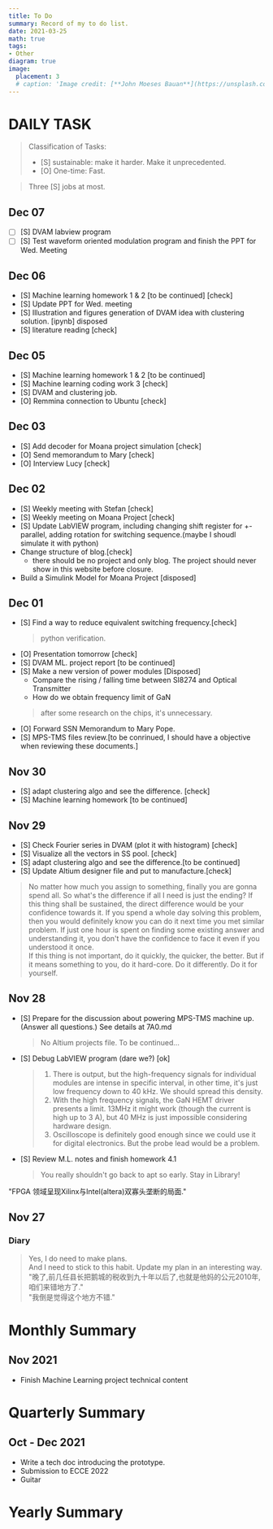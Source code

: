 ```yaml
---
title: To Do
summary: Record of my to do list.
date: 2021-03-25
math: true
tags:
- Other
diagram: true
image:
  placement: 3
  # caption: 'Image credit: [**John Moeses Bauan**](https://unsplash.com/photos/OGZtQF8iC0g)'
---
```

# DAILY TASK
> Classification of Tasks:
> - [S] sustainable: make it harder. Make it unprecedented. 
> - [O] One-time: Fast. 

> Three [S] jobs at most. 
## Dec 07
- [ ] [S] DVAM labview program 
- [ ] [S] Test waveform oriented modulation program and finish the PPT for Wed. Meeting

## Dec 06
- [S] Machine learning homework 1 & 2 [to be continued] [check]
- [S] Update PPT for Wed. meeting 
- [S] Illustration and figures generation of DVAM idea with clustering solution. [ipynb] disposed 
- [S] literature reading [check] 

## Dec 05
- [S] Machine learning homework 1 & 2 [to be continued]
- [S] Machine learning coding work 3 [check]
- [S] DVAM and clustering job. 
- [O] Remmina connection to Ubuntu [check]


## Dec 03
 
- [S] Add decoder for Moana project simulation [check]
- [O] Send memorandum to Mary [check]
- [O] Interview Lucy [check] 




## Dec 02
- [S] Weekly meeting with Stefan [check]
- [S] Weekly meeting on Moana Project [check]
- [S] Update LabVIEW program, including changing shift register for +- parallel, adding rotation for switching sequence.(maybe I shoudl simulate it with python) 
- Change structure of blog.[check]
  - there should be no project and only blog. The project should never show in this website before closure. 
- Build a Simulink Model for Moana Project [disposed]


## Dec 01
- [S] Find a way to reduce equivalent switching frequency.[check] 
  > python verification.
- [O] Presentation tomorrow [check]
- [S] DVAM ML. project report [to be continued]
- [S] Make a new version of power modules [Disposed]
  - Compare the rising / falling time between SI8274 and Optical Transmitter
  - How do we obtain frequency limit of GaN 
  > after some research on the chips, it's unnecessary. 
- [O] Forward SSN Memorandum to Mary Pope.
- [S] MPS-TMS files review.[to be conrinued, I should have a objective when reviewing these documents.] 

## Nov 30
- [S] adapt clustering algo and see the difference. [check] 
- [S] Machine learning homework [to be continued]

## Nov 29
- [S] Check Fourier series in DVAM (plot it with histogram) [check]
- [S] Visualize all the vectors in SS pool. [check]
- [S] adapt clustering algo and see the difference.[to be continued] 
- [S] Update Altium designer file and put to manufacture.[check]

> No matter how much you assign to something, finally you are gonna spend all. So what's the difference if all I need is just the ending? If this thing shall be sustained, the direct difference would be your confidence towards it. If you spend a whole day solving this problem, then you would definitely know you can do it next time you met similar problem. If just one hour is spent on finding some existing answer and understanding it, you don't have the confidence to face it even if you understood it once. <br>
> If this thing is not important, do it quickly, the quicker, the better. But if it means something to you, do it hard-core. Do it differently. Do it for yourself. 

## Nov 28
- [S] Prepare for the discussion about powering MPS-TMS machine up. (Answer all questions.) See details at 7A0.md
  > No Altium projects file. To be continued...
- [S] Debug LabVIEW program (dare we?) [ok] 
  > 1. There is output, but the high-frequency signals for individual modules are intense in specific interval, in other time, it's just low frequency down to 40 kHz. We should spread this density. 
  > 2. With the high frequency signals, the GaN HEMT driver presents a limit. 13MHz it might work (though the current is high up to 3 A), but 40 MHz is just impossible considering hardware design. 
  > 3. Oscilloscope is definitely good enough since we could use it for digital electronics. But the probe lead would be a problem. 
- [S] Review M.L. notes and finish homework 4.1
  > You really shouldn't go back to apt so early. Stay in Library! 

"FPGA 领域呈现Xilinx与Intel(altera)双寡头垄断的局面."


## Nov 27

### Diary
> Yes, I do need to make plans. <br> 
> And I need to stick to this habit. Update my plan in an interesting way. <br>
> "晚了,前几任县长把鹅城的税收到九十年以后了,也就是他妈的公元2010年,咱们来错地方了."<br>
> "我倒是觉得这个地方不错."

# Monthly Summary
## Nov 2021
- Finish Machine Learning project technical content

# Quarterly Summary
## Oct - Dec 2021
- Write a tech doc introducing the prototype. 
- Submission to ECCE 2022
- Guitar

# Yearly Summary


